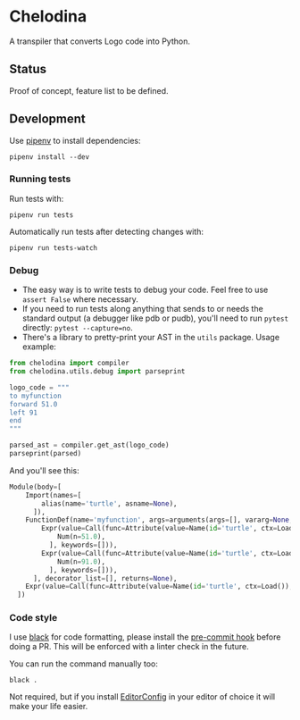 # Chelodina

A transpiler that converts Logo code into Python.

## Status

Proof of concept, feature list to be defined.

## Development

Use [pipenv](https://pipenv.readthedocs.io/en/latest/) to install dependencies:

```
pipenv install --dev
```

### Running tests

Run tests with:

```
pipenv run tests
```

Automatically run tests after detecting changes with:

```
pipenv run tests-watch
```

### Debug

- The easy way is to write tests to debug your code. Feel free to use `assert False` where necessary.
- If you need to run tests along anything that sends to or needs the standard output (a debugger like pdb or pudb), you'll need to run `pytest` directly: `pytest --capture=no`.
- There's a library to pretty-print your AST in the `utils` package. Usage example:

```python
from chelodina import compiler
from chelodina.utils.debug import parseprint

logo_code = """
to myfunction
forward 51.0
left 91
end
"""

parsed_ast = compiler.get_ast(logo_code)
parseprint(parsed)
```

And you'll see this:

```python
Module(body=[
    Import(names=[
        alias(name='turtle', asname=None),
      ]),
    FunctionDef(name='myfunction', args=arguments(args=[], vararg=None, kwonlyargs=[], kw_defaults=[], kwarg=None, defaults=[]), body=[
        Expr(value=Call(func=Attribute(value=Name(id='turtle', ctx=Load()), attr='forward', ctx=Load()), args=[
            Num(n=51.0),
          ], keywords=[])),
        Expr(value=Call(func=Attribute(value=Name(id='turtle', ctx=Load()), attr='left', ctx=Load()), args=[
            Num(n=91.0),
          ], keywords=[])),
      ], decorator_list=[], returns=None),
    Expr(value=Call(func=Attribute(value=Name(id='turtle', ctx=Load()), attr='done', ctx=Load()), args=[], keywords=[])),
  ])
```


### Code style

I use [black](https://github.com/ambv/black) for code formatting, please install the [pre-commit hook](https://github.com/ambv/black#version-control-integration) before doing a PR. This will be enforced with a linter check in the future.

You can run the command manually too:

```
black .
```

Not required, but if you install [EditorConfig](https://editorconfig.org) in your editor of choice it will make your life easier.
